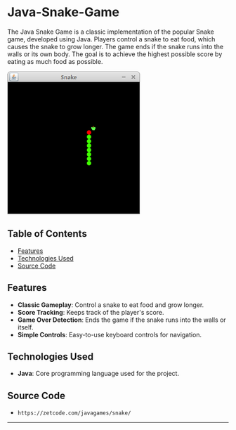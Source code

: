 # Java-Snake-Game

The Java Snake Game is a classic implementation of the popular Snake game, developed using Java. Players control a snake to eat food, which causes the snake to grow longer. The game ends if the snake runs into the walls or its own body. The goal is to achieve the highest possible score by eating as much food as possible.

![Snake game screenshot](snake.png)

## Table of Contents

- [Features](#features)
- [Technologies Used](#technologies-used)
- [Source Code](#source-code)

## Features

- **Classic Gameplay**: Control a snake to eat food and grow longer.
- **Score Tracking**: Keeps track of the player's score.
- **Game Over Detection**: Ends the game if the snake runs into the walls or itself.
- **Simple Controls**: Easy-to-use keyboard controls for navigation.

## Technologies Used

- **Java**: Core programming language used for the project.

## Source Code

- `https://zetcode.com/javagames/snake/`
--------


